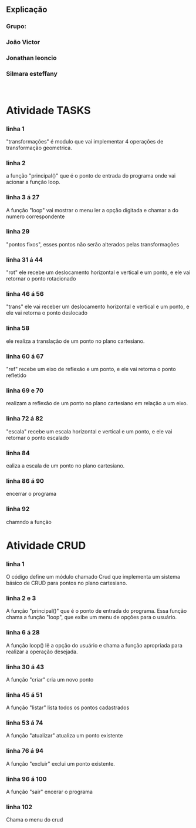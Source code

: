 ## Explicação

### Grupo:
<h3>João Victor</h3> 
<h3>Jonathan leoncio</h3>
<h3>Silmara esteffany</h3>
<br>

# Atividade TASKS

### linha 1  
<p>"transformações" é modulo que vai implementar 4 operações de transformação geometrica. </p>

### linha 2 
<p> a função "principal()" que é o ponto de entrada do programa onde vai acionar a função loop.</p>

### linha 3 á 27
<p> A função "loop" vai mostrar o menu  ler a opção digitada e chamar a do numero correspondente </p>

### linha 29 
<p> "pontos fixos", esses pontos não serão alterados pelas transformações <p>

### linha 31 á 44
<p>"rot" ele recebe um deslocamento horizontal e vertical e um ponto, e ele vai retornar o ponto rotacionado </p>

### linha 46 á 56 
<p> "trans" ele vai receber um deslocamento horizontal e vertical e um ponto, e ele vai retorna o ponto deslocado</p>

### linha 58
<p>ele realiza a translação de um ponto no plano cartesiano.</p>

### linha 60 á 67
<p>"ref" recebe um eixo de reflexão e um ponto, e ele vai retorna o ponto refletido </p>

### linha 69 e 70
<p> realizam a reflexão de um ponto no plano cartesiano em relação a um eixo.</p>

### linha 72 á 82
<p>"escala" recebe um escala horizontal e vertical e um ponto, e ele vai retornar o ponto escalado</p>

### linha 84 
<p>ealiza a escala de um ponto no plano cartesiano.</p>

### linha 86 á 90
<p>encerrar o programa</p>

### linha 92
<p>chamndo a função</p>

# Atividade CRUD

### linha 1
<p>O código define um módulo chamado Crud que implementa um sistema básico de CRUD para pontos no plano cartesiano.</p>

### linha 2 e 3
<p> A função "principal()" que é o ponto de entrada do programa. Essa função chama a função "loop", que exibe um menu de opções para o usuário.</p>

### linha 6 á 28
<p>A função loop() lê a opção do usuário e chama a função apropriada para realizar a operação desejada.</p>

### linha 30 á 43
<p>A função "criar" cria um novo ponto</p>

### linha 45 á 51
<p>A função "listar" lista todos os pontos cadastrados</p>

### linha 53 á 74
<p>A função "atualizar" atualiza um ponto existente</p>

### linha 76 á 94
<p>A função "excluir" exclui um ponto existente.</p>

### linha 96 á 100
<p>A função "sair" encerar o programa </p>

### linha 102
<p>Chama o menu do crud</p>
